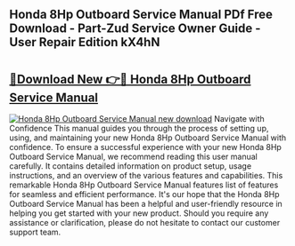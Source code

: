 ## Honda 8Hp Outboard Service Manual PDf Free Download - Part-Zud Service Owner Guide - User Repair Edition kX4hN

# <h2><a href="http://bc75208.oget.top/?id=Honda+8Hp+Outboard+Service+Manual">🔗Download New 👉🔴 Honda 8Hp Outboard Service Manual</a></h2>

[![Honda 8Hp Outboard Service Manual new download](https://i.imgur.com/5g1atiW.png)](http://bc75208.oget.top/?id=Honda+8Hp+Outboard+Service+Manual)
Navigate with Confidence This manual guides you through the process of setting up, using, and maintaining your new Honda 8Hp Outboard Service Manual with confidence. To ensure a successful experience with your new Honda 8Hp Outboard Service Manual, we recommend reading this user manual carefully. It contains detailed information on product setup, usage instructions, and an overview of the various features and capabilities. This remarkable Honda 8Hp Outboard Service Manual features list of features for seamless and efficient performance. It's our hope that the Honda 8Hp Outboard Service Manual has been a helpful and user-friendly resource in helping you get started with your new product. Should you require any assistance or clarification, please do not hesitate to contact our customer support team.
